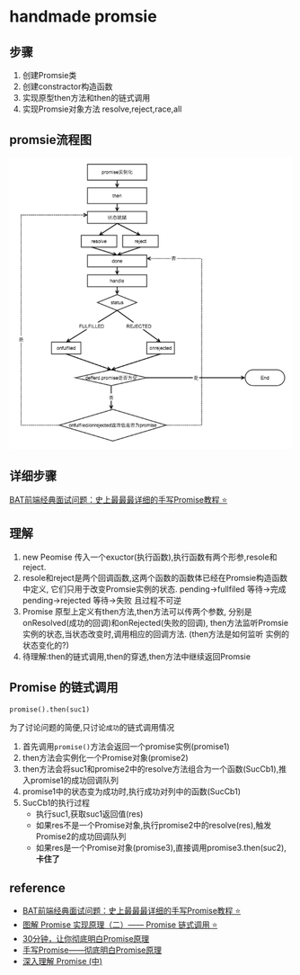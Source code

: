 # handmade promsie
## 步骤
1. 创建Promsie类
2. 创建constractor构造函数
3. 实现原型then方法和then的链式调用
4. 实现Promsie对象方法 resolve,reject,race,all
## promsie流程图
![流程图](./assets/776370-20170112213750478-269964759.png)
## 详细步骤
[BAT前端经典面试问题：史上最最最详细的手写Promise教程 ⭐](https://juejin.im/post/5b2f02cd5188252b937548ab)

## 理解
1. new Peomise 传入一个exuctor(执行函数),执行函数有两个形参,resole和reject.
2. resole和reject是两个回调函数,这两个函数的函数体已经在Promsie构造函数中定义,
   它们只用于改变Promsie实例的状态.
   pending->fullfiled 等待->完成
   pending->rejected  等待->失败
   且过程不可逆
3. Promise 原型上定义有then方法,then方法可以传两个参数,
   分别是onResolved(成功的回调)和onRejected(失败的回调),
   then方法监听Promsie 实例的状态,当状态改变时,调用相应的回调方法.
   (then方法是如何监听 实例的状态变化的?)
4. 待理解:then的链式调用,then的穿透,then方法中继续返回Promsie

## Promise 的链式调用
```
promise().then(suc1)
```
为了讨论问题的简便,只讨论`成功`的链式调用情况
1. 首先调用`promise()`方法会返回一个promise实例(promise1)
2. then方法会实例化一个Promise对象(promise2)
3. then方法会将suc1和promise2中的resolve方法组合为一个函数(SucCb1),推入promise1的成功回调队列
4. promise1中的状态变为成功时,执行成功对列中的函数(SucCb1)
5. SucCb1的执行过程
   - 执行suc1,获取suc1返回值(res)
   - 如果res不是一个Promise对象,执行promise2中的resolve(res),触发Promise2的成功回调队列
   - 如果res是一个Promise对象(promise3),直接调用promise3.then(suc2),__卡住了__


## reference
- [BAT前端经典面试问题：史上最最最详细的手写Promise教程 ⭐](https://juejin.im/post/5b2f02cd5188252b937548ab)
- [图解 Promise 实现原理（二）—— Promise 链式调用 ⭐](https://zhuanlan.zhihu.com/p/102017798)
- [30分钟，让你彻底明白Promise原理](https://mengera88.github.io/2017/05/18/Promise%E5%8E%9F%E7%90%86%E8%A7%A3%E6%9E%90/)
- [手写Promise——彻底明白Promise原理](https://blog.csdn.net/qq_22167989/article/details/81586105)
- [深入理解 Promise (中)](http://coderlt.coding.me/2016/12/04/promise-in-depth-an-introduction-2/)